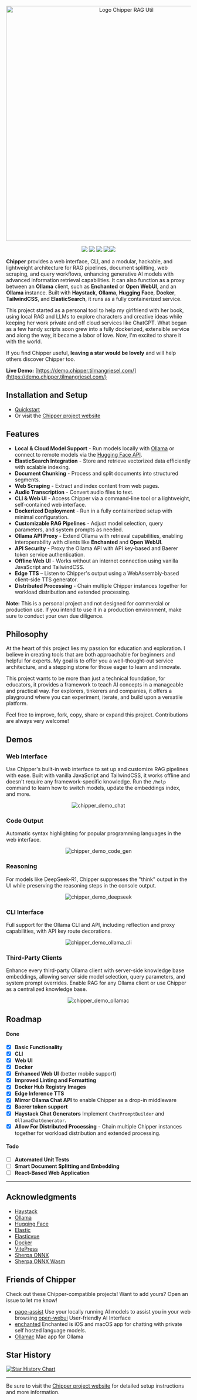 <p align="center"><img src="https://raw.githubusercontent.com/TilmanGriesel/chipper/refs/heads/main/docs/public/assets/banner.png" width="640" alt="Logo Chipper RAG Util"/></p>
<p align="center">
	<a href="https://chipper.tilmangriesel.com/"><img src="https://img.shields.io/github/actions/workflow/status/TilmanGriesel/chipper/.github%2Fworkflows%2Fdocs-deploy.yml?colorA=1F2229&colorB=ffffff&style=for-the-badge&label=GitHub Pages"></a>
    <a href="https://github.com/TilmanGriesel/chipper/actions"><img src="https://img.shields.io/github/actions/workflow/status/TilmanGriesel/chipper/.github%2Fworkflows%2Fpublish-docker.yml?colorA=1F2229&colorB=ffffff&style=for-the-badge&label=DockerHub"></a>
    <a href="https://github.com/tilmangriesel/chipper/stargazers"><img src="https://img.shields.io/github/stars/tilmangriesel/chipper?colorA=1F2229&colorB=ffffff&style=for-the-badge"></a>
    <a href="https://github.com/tilmangriesel/chipper/issues"><img src="https://img.shields.io/github/issues/tilmangriesel/chipper?colorA=1F2229&colorB=ffffff&style=for-the-badge"></a><a href="https://hub.docker.com/repository/docker/griesel/chipper"><img src="https://img.shields.io/docker/pulls/griesel/chipper?colorA=1F2229&colorB=ffffff&style=for-the-badge"></a>
</p>

**Chipper** provides a web interface, CLI, and a modular, hackable, and lightweight architecture for RAG pipelines, document splitting, web scraping, and query workflows, enhancing generative AI models with advanced information retrieval capabilities. It can also function as a proxy between an **Ollama** client, such as **Enchanted** or **Open WebUI**, and an **Ollama** instance. Built with **Haystack**, **Ollama**, **Hugging Face**, **Docker**, **TailwindCSS**, and **ElasticSearch**, it runs as a fully containerized service.

This project started as a personal tool to help my girlfriend with her book, using local RAG and LLMs to explore characters and creative ideas while keeping her work private and off cloud services like ChatGPT. What began as a few handy scripts soon grew into a fully dockerized, extensible service and along the way, it became a labor of love. Now, I'm excited to share it with the world.

If you find Chipper useful, **leaving a star would be lovely** and will help others discover Chipper too.

**Live Demo:** [https://demo.chipper.tilmangriesel.com/](https://demo.chipper.tilmangriesel.com/)

## Installation and Setup

- [Quickstart](https://chipper.tilmangriesel.com/get-started.html#welcome-to-chipper)
- Or visit the [Chipper project website](https://chipper.tilmangriesel.com/)

## Features

- **Local & Cloud Model Support** - Run models locally with [Ollama](https://ollama.com/) or connect to remote models via the [Hugging Face API](https://huggingface.co/).
- **ElasticSearch Integration** - Store and retrieve vectorized data efficiently with scalable indexing.
- **Document Chunking** - Process and split documents into structured segments.
- **Web Scraping** - Extract and index content from web pages.
- **Audio Transcription** - Convert audio files to text.
- **CLI & Web UI** - Access Chipper via a command-line tool or a lightweight, self-contained web interface.
- **Dockerized Deployment** - Run in a fully containerized setup with minimal configuration.
- **Customizable RAG Pipelines** - Adjust model selection, query parameters, and system prompts as needed.
- **Ollama API Proxy** - Extend Ollama with retrieval capabilities, enabling interoperability with clients like **Enchanted** and **Open WebUI**.
- **API Security** - Proxy the Ollama API with API key-based and Baerer token service authentication.
- **Offline Web UI** - Works without an internet connection using vanilla JavaScript and TailwindCSS.
- **Edge TTS** – Listen to Chipper's output using a WebAssembly-based client-side TTS generator.
- **Distributed Processing** - Chain multiple Chipper instances together for workload distribution and extended processing.

**Note:** This is a personal project and not designed for commercial or production use. If you intend to use it in a production environment, make sure to conduct your own due diligence.

## Philosophy

At the heart of this project lies my passion for education and exploration. I believe in creating tools that are both approachable for beginners and helpful for experts. My goal is to offer you a well-thought-out service architecture, and a stepping stone for those eager to learn and innovate.

This project wants to be more than just a technical foundation, for educators, it provides a framework to teach AI concepts in a manageable and practical way. For explorers, tinkerers and companies, it offers a playground where you can experiment, iterate, and build upon a versatile platform.

Feel free to improve, fork, copy, share or expand this project. Contributions are always very welcome!

## Demos

### Web Interface

Use Chipper's built-in web interface to set up and customize RAG pipelines with ease. Built with vanilla JavaScript and TailwindCSS, it works offline and doesn't require any framework-specific knowledge. Run the `/help` command to learn how to switch models, update the embeddings index, and more.

<p align="center"><img src="https://raw.githubusercontent.com/TilmanGriesel/chipper/refs/heads/main/docs/public/assets/demos/demo_rag_chat.gif" alt="chipper_demo_chat"/></p>

### Code Output

Automatic syntax highlighting for popular programming languages in the web interface.

<p align="center"><img src="https://raw.githubusercontent.com/TilmanGriesel/chipper/refs/heads/main/docs/public/assets/demos/demo_rag_chat_code.gif" alt="chipper_demo_code_gen"/></p>

### Reasoning

For models like DeepSeek-R1, Chipper suppresses the "think" output in the UI while preserving the reasoning steps in the console output.

<p align="center"><img src="https://raw.githubusercontent.com/TilmanGriesel/chipper/refs/heads/main/docs/public/assets/demos/demo_rag_chat_ds.gif" alt="chipper_demo_deepseek"/></p>

### CLI Interface

Full support for the Ollama CLI and API, including reflection and proxy capabilities, with API key route decorations.

<p align="center"><img src="https://raw.githubusercontent.com/TilmanGriesel/chipper/refs/heads/main/docs/public/assets/demos/demo_rag_chat_cli.gif" alt="chipper_demo_ollama_cli"/></p>

### Third-Party Clients

Enhance every third-party Ollama client with server-side knowledge base embeddings, allowing server side model selection, query parameters, and system prompt overrides. Enable RAG for any Ollama client or use Chipper as a centralized knowledge base.

<p align="center"><img src="https://raw.githubusercontent.com/TilmanGriesel/chipper/refs/heads/main/docs/public/assets/demos/demo_rag_chat_ollamac.gif" alt="chipper_demo_ollamac"/></p>

## Roadmap

#### Done

- [x] **Basic Functionality**
- [x] **CLI**
- [x] **Web UI**
- [x] **Docker**
- [x] **Enhanced Web UI** (better mobile support)
- [x] **Improved Linting and Formatting**
- [x] **Docker Hub Registry Images**
- [x] **Edge Inference TTS**
- [x] **Mirror Ollama Chat API** to enable Chipper as a drop-in middleware
- [x] **Baerer token support**
- [x] **Haystack Chat Generators** Implement `ChatPromptBuilder` and `OllamaChatGenerator`.
- [x] **Allow For Distributed Processing** - Chain multiple Chipper instances together for workload distribution and extended processing.

#### Todo

- [ ] **Automated Unit Tests**
- [ ] **Smart Document Splitting and Embedding**
- [ ] **React-Based Web Application**

---

## Acknowledgments

- [Haystack](https://github.com/deepset-ai/haystack)
- [Ollama](https://github.com/ollama/ollama)
- [Hugging Face](https://huggingface.co/)
- [Elastic](https://www.elastic.co)
- [Elasticvue](https://github.com/cars10/elasticvue)
- [Docker](https://docker.com)
- [VitePress](https://github.com/vuejs/vitepress)
- [Sherpa ONNX](https://github.com/k2-fsa/sherpa-onnx)
- [Sherpa ONNX Wasm](https://huggingface.co/spaces/k2-fsa/web-assembly-tts-sherpa-onnx-en/tree/main)

## Friends of Chipper

Check out these Chipper-compatible projects! Want to add yours? Open an issue to let me know!

- [page-assist](https://github.com/n4ze3m/page-assist) Use your locally running AI models to assist you in your web browsing
  [open-webui](https://github.com/open-webui/open-webui) User-friendly AI Interface
- [enchanted](https://github.com/gluonfield/enchanted) Enchanted is iOS and macOS app for chatting with private self hosted language models.
- [Ollamac](https://github.com/kevinhermawan/Ollamac) Mac app for Ollama

## Star History

<a href="https://star-history.com/#TilmanGriesel/chipper&Date">
 <picture>
   <source media="(prefers-color-scheme: dark)" srcset="https://api.star-history.com/svg?repos=TilmanGriesel/chipper&type=Date&theme=dark" />
   <source media="(prefers-color-scheme: light)" srcset="https://api.star-history.com/svg?repos=TilmanGriesel/chipper&type=Date" />
   <img alt="Star History Chart" src="https://api.star-history.com/svg?repos=TilmanGriesel/chipper&type=Date" />
 </picture>
</a>

---

Be sure to visit the [Chipper project website](https://chipper.tilmangriesel.com/) for detailed setup instructions and more information.
